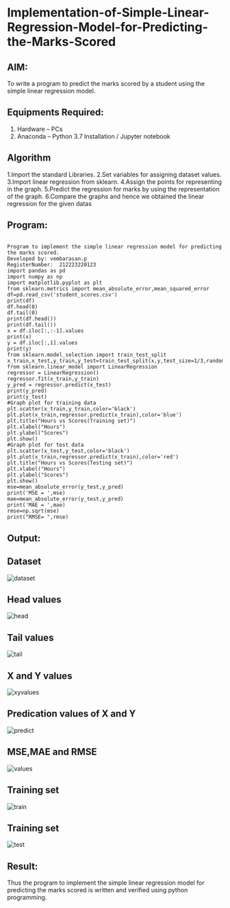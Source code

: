 # Implementation-of-Simple-Linear-Regression-Model-for-Predicting-the-Marks-Scored

## AIM:
To write a program to predict the marks scored by a student using the simple linear regression model.

## Equipments Required:
1. Hardware – PCs
2. Anaconda – Python 3.7 Installation / Jupyter notebook

## Algorithm
1.Import the standard Libraries.
2.Set variables for assigning dataset values.
3.Import linear regression from sklearn.
4.Assign the points for representing in the graph.
5.Predict the regression for marks by using the representation of the graph.
6.Compare the graphs and hence we obtained the linear regression for the given datas
   

## Program:
```

Program to implement the simple linear regression model for predicting the marks scored.
Developed by: vembarasan.p
RegisterNumber:  212223220123
import pandas as pd
import numpy as np
import matplotlib.pyplot as plt
from sklearn.metrics import mean_absolute_error,mean_squared_error
df=pd.read_csv('student_scores.csv')
print(df)
df.head(0)
df.tail(0)
print(df.head())
print(df.tail())
x = df.iloc[:,:-1].values
print(x)
y = df.iloc[:,1].values
print(y)
from sklearn.model_selection import train_test_split
x_train,x_test,y_train,y_test=train_test_split(x,y,test_size=1/3,random_state=0)
from sklearn.linear_model import LinearRegression
regressor = LinearRegression()
regressor.fit(x_train,y_train)
y_pred = regressor.predict(x_test)
print(y_pred)
print(y_test)
#Graph plot for training data
plt.scatter(x_train,y_train,color='black')
plt.plot(x_train,regressor.predict(x_train),color='blue')
plt.title("Hours vs Scores(Training set)")
plt.xlabel("Hours")
plt.ylabel("Scores")
plt.show()
#Graph plot for test data
plt.scatter(x_test,y_test,color='black')
plt.plot(x_train,regressor.predict(x_train),color='red')
plt.title("Hours vs Scores(Testing set)")
plt.xlabel("Hours")
plt.ylabel("Scores")
plt.show()
mse=mean_absolute_error(y_test,y_pred)
print('MSE = ',mse)
mae=mean_absolute_error(y_test,y_pred)
print('MAE = ',mae)
rmse=np.sqrt(mse)
print("RMSE= ",rmse)

```

## Output:
## Dataset
![dataset](https://github.com/vembuu07/Implementation-of-Simple-Linear-Regression-Model-for-Predicting-the-Marks-Scored/assets/150772461/35548586-783c-4c43-904b-c38a2bb47025)
## Head values
![head](https://github.com/vembuu07/Implementation-of-Simple-Linear-Regression-Model-for-Predicting-the-Marks-Scored/assets/150772461/0b1cad91-e041-43e3-b542-c3e27ebdd535)
## Tail values
![tail](https://github.com/vembuu07/Implementation-of-Simple-Linear-Regression-Model-for-Predicting-the-Marks-Scored/assets/150772461/1cb9ce7f-1dc6-4c5a-affb-208aaf02d046)
## X and Y values
![xyvalues](https://github.com/vembuu07/Implementation-of-Simple-Linear-Regression-Model-for-Predicting-the-Marks-Scored/assets/150772461/2d0000c4-1a25-43aa-8219-85bb3f81bc28)
## Predication values of X and Y
![predict ](https://github.com/vembuu07/Implementation-of-Simple-Linear-Regression-Model-for-Predicting-the-Marks-Scored/assets/150772461/6359e040-3b8c-4d21-bc81-9d5121729133)
## MSE,MAE and RMSE
![values](https://github.com/vembuu07/Implementation-of-Simple-Linear-Regression-Model-for-Predicting-the-Marks-Scored/assets/150772461/9e950a86-cb46-4a34-8b21-6fd553458322)
## Training set
![train](https://github.com/vembuu07/Implementation-of-Simple-Linear-Regression-Model-for-Predicting-the-Marks-Scored/assets/150772461/13e10aac-705c-4932-baf4-0a7ca127d3e5)
## Training set
![test](https://github.com/vembuu07/Implementation-of-Simple-Linear-Regression-Model-for-Predicting-the-Marks-Scored/assets/150772461/ec19bddc-4068-41df-be17-9de2cf4ea92e)



## Result:
Thus the program to implement the simple linear regression model for predicting the marks scored is written and verified using python programming.
